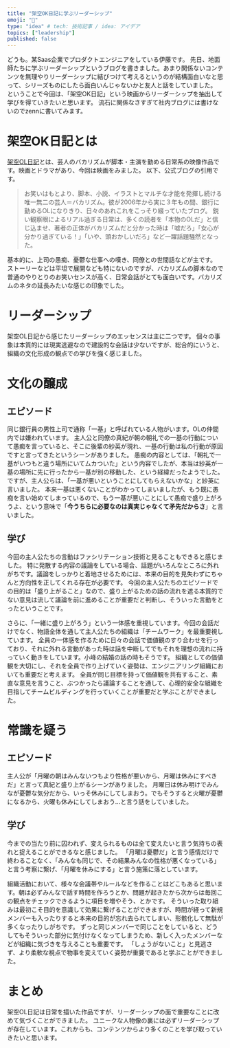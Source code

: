 ```yaml
---
title: "架空OK日記に学ぶリーダーシップ"
emoji: "📘"
type: "idea" # tech: 技術記事 / idea: アイデア
topics: ["leadership"]
published: false
---
```


どうも。某Saas企業でプロダクトエンジニアをしている伊藤です。
先日、地面師たちに学ぶリーダーシップというブログを書きました。あまり関係ないコンテンツを無理やりリーダーシップに結びつけて考えるというのが結構面白いなと思って、シリーズものにしたら面白いんじゃないかと友人と話をしていました。
ということで今回は、「架空OK日記」という映画からリーダーシップを抽出して学びを得ていきたいと思います。
流石に関係なさすぎて社内ブログには書けないのでzennに書いてみます。

# 架空OK日記とは
[架空OL日記](https://www.kaku-ol.jp/)とは、芸人のバカリズムが脚本・主演を勤める日常系の映像作品です。映画とドラマがあり、今回は映画をみました。
以下、公式ブログの引用です。

> お笑いはもとより、脚本、小説、イラストとマルチな才能を発揮し続ける唯一無二の芸人＝バカリズム。彼が2006年から実に３年もの間、銀行に勤めるOLになりきり、日々のあれこれをこっそり綴っていたブログ。
鋭い観察眼によるリアル過ぎる日常は、多くの読者を「本物のOLだ」と信じ込ませ、著者の正体がバカリズムだと分かった時は「嘘だろ」「女心が分かり過ぎている！」「いや、頭おかしいだろ」など一躍話題騒然となった。

基本的に、上司の愚痴、憂鬱な仕事への嘆き、同僚との世間話などが主です。
ストーリーなどは平坦で展開なども特にないのですが、バカリズムの脚本なので普通のやりとりのお笑いセンスが高く、日常会話がとても面白いです。バカリズムのネタの延長みたいな感じの印象でした。

# リーダーシップ
架空OL日記から感じたリーダーシップのエッセンスは主に二つです。
個々の事象は本質的には現実逃避なので建設的な会話は少ないですが、総合的にいうと、組織の文化形成の観点での学びを強く感じました。

# 文化の醸成
## エピソード
同じ銀行員の男性上司で通称「一基」と呼ばれている人物がいます。OLの仲間内では嫌われています。
主人公と同僚の真紀が朝の朝礼での一基の行動について愚痴を言っていると、そこに後輩の紗英が現れ、一基の行動は私の行動が原因ですと言ってきたというシーンがありました。
愚痴の内容としては、「朝礼で一基がいつもと違う場所にいてムカついた」という内容でしたが、本当は紗英が一基の場所に先に行ったから一基が別の移動した、という経緯だったようでした。
ですが、主人公らは、「一基が悪いということにしてもらえないかな」と紗英に言いました。
本来一基は悪くないことがわかってしまいましたが、もう既に愚痴を言い始めてしまっているので、もう一基が悪いことにして愚痴で盛り上がろうよ、という意味で「**今うちらに必要なのは真実じゃなくて矛先だからさ**」と言いました。

## 学び
今回の主人公たちの言動はファシリテーション技術と見ることもできると感じました。
特に発散する内容の議論をしている場合、話題がいろんなところに外れがちです。議論をしっかりと着地させるためには、本来の目的を見失わずにちゃんと方向性を正してくれる存在が必要です。
今回の主人公たちのエピソードでの目的は「盛り上がること」なので、盛り上がるための話の流れを遮る本質的でない意見は流して議論を前に進めることが重要だと判断し、そういった言動をとったということです。

さらに、「一緒に盛り上がろう」という一体感を重視しています。今回の会話だけでなく、物語全体を通して主人公たちの組織は「チームワーク」を最重要視しています。
全員の一体感を作るために日々の会話で価値観のすり合わせを行っており、それに外れる言動があった時は話を中断してでもそれを理想の流れに持っていく動きをしています。小峰の結婚の話の時もそうです。
組織としての価値観を大切にし、それを全員で作り上げていく姿勢は、エンジニアリング組織においても重要だと考えます。
全員が同じ目標を持って価値観を共有すること、素直な意見を言うこと、ぶつかったら議論することを通して、心理的安全な組織を目指してチームビルディングを行っていくことが重要だと学ぶことができました。


# 常識を疑う
## エピソード
主人公が「月曜の朝はみんないつもより性格が悪いから、月曜は休みにすべきだ」と言って真紀と盛り上がるシーンがありました。
月曜日は休み明けでみんなが憂鬱な気分だから、いっそ休みにしてしまおう。でもそうすると火曜が憂鬱になるから、火曜も休みにしてしまおう...と言う話をしていました。

## 学び
今までの当たり前に囚われず、変えられるものは全て変えたいと言う気持ちの表れと捉えることができるなと感じました。
「月曜は憂鬱だ」と言う感情だけで終わることなく、「みんなも同じで、その結果みんなの性格が悪くなっている」と言う考察に繋げ、「月曜を休みにする」と言う施策に落としています。

組織活動において、様々な会議帯やルールなどを作ることはどこもあると思います。朝は必ずみんなで話す時間を作ろうとか、問題が起きたから次からは毎回この観点をチェックできるように項目を増やそう、とかです。
そういった取り組みは最初こそ目的を意識して効果に繋げることができますが、時間が経って新規メンバーも入ったりすると本来の目的が忘れ去られてしまい、形骸化して無駄が多くなったりしがちです。
ずっと同じメンバーで同じことをしていると、どうしてもそういった部分に気付けなくなってしまうため、新しく入ったメンバーなどが組織に気づきを与えることも重要です。
「しょうがないこと」と見逃さず、より柔軟な視点で物事を変えていく姿勢が重要であると学ぶことができました。

# まとめ
架空OL日記は日常を描いた作品ですが、リーダーシップの面で重要なことに改めて気づくことができました。
ユニークな人物像の裏には必ずリーダーシップが存在しています。これからも、コンテンツからより多くのことを学び取っていきたいと思います。
